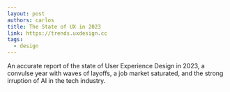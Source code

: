 ```yaml
---
layout: post
authors: carlos
title: The State of UX in 2023
link: https://trends.uxdesign.cc
tags:
  - design
---
```

An accurate report of the state of User Experience Design in 2023, a convulse year with waves of layoffs, a job market saturated, and the strong irruption of AI in the tech industry.